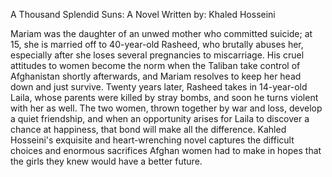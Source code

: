 A Thousand Splendid Suns: A Novel
Written by: Khaled Hosseini

Mariam was the daughter of an unwed mother who committed suicide; at 15, she is married off to 40-year-old Rasheed, who brutally abuses her, especially after she loses several pregnancies to miscarriage. His cruel attitudes to women become the norm when the Taliban take control of Afghanistan shortly afterwards, and Mariam resolves to keep her head down and just survive. Twenty years later, Rasheed takes in 14-year-old Laila, whose parents were killed by stray bombs, and soon he turns violent with her as well. The two women, thrown together by war and loss, develop a quiet friendship, and when an opportunity arises for Laila to discover a chance at happiness, that bond will make all the difference. Kahled Hosseini's exquisite and heart-wrenching novel captures the difficult choices and enormous sacrifices Afghan women had to make in hopes that the girls they knew would have a better future.
